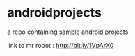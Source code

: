 # androidprojects
a repo containing sample android projects

link to mr robot : http://bit.ly/1VpArX0
